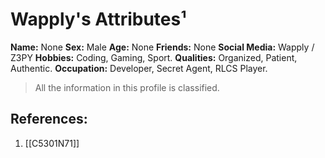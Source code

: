 # Wapply's Attributes¹

**Name:** None
**Sex:** Male
**Age:** None
**Friends:** None
**Social Media:** Wapply / Z3PY
**Hobbies:** Coding, Gaming, Sport.
**Qualities:** Organized, Patient, Authentic.
**Occupation:** Developer, Secret Agent, RLCS Player.

> All the information in this profile is classified.

## References:
1. [[C5301N71]]